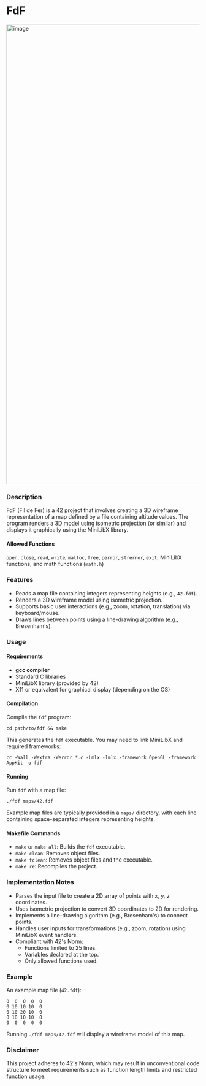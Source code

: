 # FdF
<img width="2472" height="1200" alt="image" src="https://github.com/user-attachments/assets/58cb2238-728d-4cf8-a07e-2f3d31e6336f" />

### Description

FdF (Fil de Fer) is a 42 project that involves creating a 3D wireframe representation of a map defined by a file containing altitude values. The program renders a 3D model using isometric projection (or similar) and displays it graphically using the MiniLibX library.

#### Allowed Functions
`open`, `close`, `read`, `write`, `malloc`, `free`, `perror`, `strerror`, `exit`, MiniLibX functions, and math functions (`math.h`)


### Features

- Reads a map file containing integers representing heights (e.g., `42.fdf`).
- Renders a 3D wireframe model using isometric projection.
- Supports basic user interactions (e.g., zoom, rotation, translation) via keyboard/mouse.
- Draws lines between points using a line-drawing algorithm (e.g., Bresenham's).

### Usage

#### Requirements
- **gcc compiler**
- Standard C libraries
- MiniLibX library (provided by 42)
- X11 or equivalent for graphical display (depending on the OS)

#### Compilation
Compile the `fdf` program:
```shell
cd path/to/fdf && make
```

This generates the `fdf` executable. You may need to link MiniLibX and required frameworks:
```shell
cc -Wall -Wextra -Werror *.c -Lmlx -lmlx -framework OpenGL -framework AppKit -o fdf
```

#### Running
Run `fdf` with a map file:
```shell
./fdf maps/42.fdf
```

Example map files are typically provided in a `maps/` directory, with each line containing space-separated integers representing heights.

#### Makefile Commands
- `make` or `make all`: Builds the `fdf` executable.
- `make clean`: Removes object files.
- `make fclean`: Removes object files and the executable.
- `make re`: Recompiles the project.

### Implementation Notes

- Parses the input file to create a 2D array of points with x, y, z coordinates.
- Uses isometric projection to convert 3D coordinates to 2D for rendering.
- Implements a line-drawing algorithm (e.g., Bresenham's) to connect points.
- Handles user inputs for transformations (e.g., zoom, rotation) using MiniLibX event handlers.
- Compliant with 42's Norm:
  - Functions limited to 25 lines.
  - Variables declared at the top.
  - Only allowed functions used.

### Example
An example map file (`42.fdf`):
```
0  0  0  0  0
0 10 10 10  0
0 10 20 10  0
0 10 10 10  0
0  0  0  0  0
```

Running `./fdf maps/42.fdf` will display a wireframe model of this map.

### Disclaimer

This project adheres to 42's Norm, which may result in unconventional code structure to meet requirements such as function length limits and restricted function usage.

